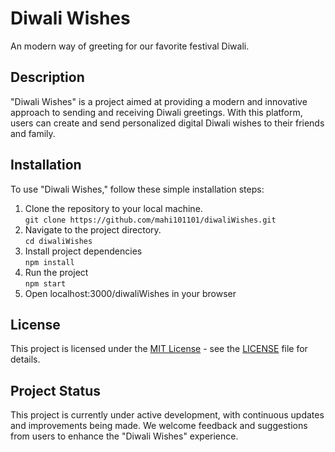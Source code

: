 # Diwali Wishes

An modern way of greeting for our favorite festival Diwali.

## Description

"Diwali Wishes" is a project aimed at providing a modern and innovative approach to sending and receiving Diwali greetings. With this platform, users can create and send personalized digital Diwali wishes to their friends and family.

## Installation

To use "Diwali Wishes," follow these simple installation steps:

1. Clone the repository to your local machine.<br/>
``` git clone https://github.com/mahi101101/diwaliWishes.git ```
2. Navigate to the project directory.<br/>
``` cd diwaliWishes ```
3. Install project dependencies<br/>
```npm install```
4. Run the project<br/>
``` npm start ```
5. Open localhost:3000/diwaliWishes in your browser

## License

This project is licensed under the [MIT License](https://opensource.org/licenses/MIT) - see the [LICENSE](LICENSE) file for details.

## Project Status

This project is currently under active development, with continuous updates and improvements being made. We welcome feedback and suggestions from users to enhance the "Diwali Wishes" experience.

